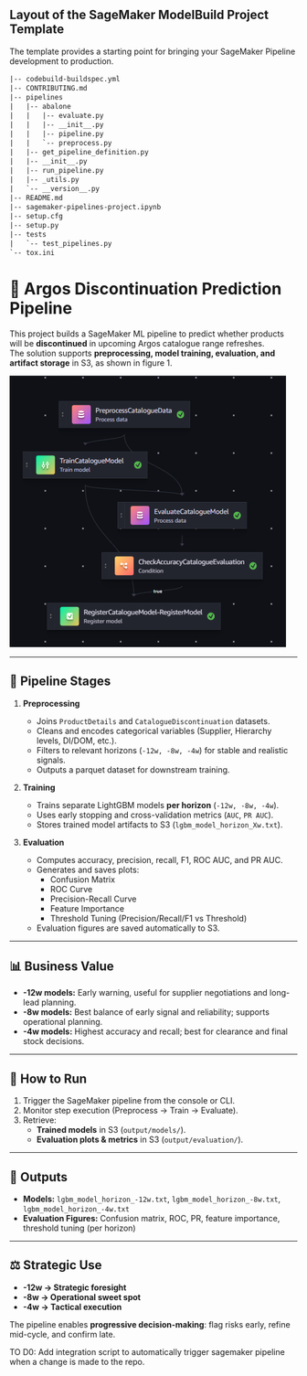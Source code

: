 ## Layout of the SageMaker ModelBuild Project Template

The template provides a starting point for bringing your SageMaker Pipeline development to production.

```
|-- codebuild-buildspec.yml
|-- CONTRIBUTING.md
|-- pipelines
|   |-- abalone
|   |   |-- evaluate.py
|   |   |-- __init__.py
|   |   |-- pipeline.py
|   |   `-- preprocess.py
|   |-- get_pipeline_definition.py
|   |-- __init__.py
|   |-- run_pipeline.py
|   |-- _utils.py
|   `-- __version__.py
|-- README.md
|-- sagemaker-pipelines-project.ipynb
|-- setup.cfg
|-- setup.py
|-- tests
|   `-- test_pipelines.py
`-- tox.ini
```

# 📘 Argos Discontinuation Prediction Pipeline

This project builds a SageMaker ML pipeline to predict whether products will be **discontinued** in upcoming Argos catalogue range refreshes.  
The solution supports **preprocessing, model training, evaluation, and artifact storage** in S3, as shown in figure 1.

![Succesfull Pipeline Run](img/completed_pipeline.png)

---

## 🔄 Pipeline Stages

1. **Preprocessing**
   - Joins `ProductDetails` and `CatalogueDiscontinuation` datasets.
   - Cleans and encodes categorical variables (Supplier, Hierarchy levels, DI/DOM, etc.).
   - Filters to relevant horizons (`-12w, -8w, -4w`) for stable and realistic signals.
   - Outputs a parquet dataset for downstream training.

2. **Training**
   - Trains separate LightGBM models **per horizon** (`-12w, -8w, -4w`).
   - Uses early stopping and cross-validation metrics (`AUC`, `PR AUC`).
   - Stores trained model artifacts to S3 (`lgbm_model_horizon_Xw.txt`).

3. **Evaluation**
   - Computes accuracy, precision, recall, F1, ROC AUC, and PR AUC.
   - Generates and saves plots:
     - Confusion Matrix  
     - ROC Curve  
     - Precision-Recall Curve  
     - Feature Importance  
     - Threshold Tuning (Precision/Recall/F1 vs Threshold)  
   - Evaluation figures are saved automatically to S3.

---

## 📊 Business Value

- **-12w models:** Early warning, useful for supplier negotiations and long-lead planning.  
- **-8w models:** Best balance of early signal and reliability; supports operational planning.  
- **-4w models:** Highest accuracy and recall; best for clearance and final stock decisions.  

---

## 🚀 How to Run

1. Trigger the SageMaker pipeline from the console or CLI.  
2. Monitor step execution (Preprocess → Train → Evaluate).  
3. Retrieve:
   - **Trained models** in S3 (`output/models/`).  
   - **Evaluation plots & metrics** in S3 (`output/evaluation/`).  

---

## 📂 Outputs

- **Models:** `lgbm_model_horizon_-12w.txt`, `lgbm_model_horizon_-8w.txt`, `lgbm_model_horizon_-4w.txt`  
- **Evaluation Figures:** Confusion matrix, ROC, PR, feature importance, threshold tuning (per horizon)  

---

## ⚖️ Strategic Use

- **-12w → Strategic foresight**  
- **-8w → Operational sweet spot**  
- **-4w → Tactical execution**  

The pipeline enables **progressive decision-making**: flag risks early, refine mid-cycle, and confirm late.


TO D0: Add integration script to automatically trigger sagemaker pipeline when a change is made to the repo.